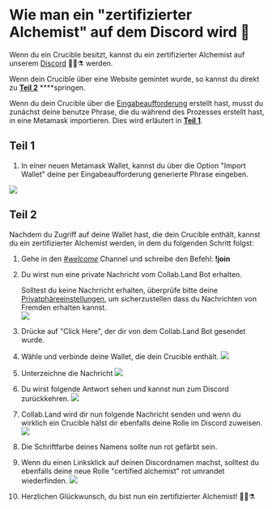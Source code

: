 # Wie man ein "zertifizierter Alchemist" auf dem Discord wird 💬

Wenn du ein Crucible besitzt, kannst du ein zertifizierter Alchemist auf unserem [Discord](https://discord.com/invite/qWQQMMKjKe) 🧙‍♂️⚗ werden.

Wenn dein Crucible über eine Website gemintet wurde, so kannst du direkt zu [**Teil 2**](how-to-become-a-certified-alchemist-on-discord.md#part-2) ****springen.

Wenn du dein Crucible über die [Eingabeaufforderung](https://github.com/alchemistcoin/alchemist) erstellt hast, musst du zunächst deine benutze Phrase, die du während des Prozesses erstellt hast, in eine Metamask importieren. Dies wird erläutert in [**Teil 1**](how-to-become-a-certified-alchemist-on-discord.md#part-1).

## Teil 1

1. In einer neuen Metamask Wallet, kannst du über die Option "Import Wallet" deine per Eingabeaufforderung generierte Phrase eingeben.

![](https://i.imgur.com/4RxfjZs.png)

## **Teil 2**

Nachdem du Zugriff auf deine Wallet hast, die dein Crucible enthält, kannst du ein zertifizierter Alchemist werden, in dem du folgenden Schritt folgst:

1. Gehe in den [_\#welcome_](http://discord.alchemist.wtf) Channel und schreibe den Befehl: **!join**
2. Du wirst nun eine private Nachricht vom Collab.Land Bot erhalten.

   Solltest du keine Nachrricht erhalten, überprüfe bitte deine [Privatphäreeinstellungen](https://support.discord.com/hc/en-us/articles/217916488-Blocking-Privacy-Settings-), um sicherzustellen dass du Nachrichten von Fremden erhalten kannst.  
   ![](https://i.imgur.com/2UvO1ZL.png)

3. Drücke auf "Click Here", der dir von dem Collab.Land Bot gesendet wurde.
4. Wähle und verbinde deine Wallet, die dein Crucible enthält. ![](https://i.imgur.com/y4bXisJ.png)
5. Unterzeichne die Nachricht ![](https://i.imgur.com/nF29cFo.png)
6. Du wirst folgende Antwort sehen und kannst nun zum Discord zurückkehren. ![](https://i.imgur.com/WVIelT9.png)
7. Collab.Land wird dir nun folgende Nachricht senden und wenn du wirklich ein Crucible hälst dir ebenfalls deine Rolle im Discord zuweisen. ![](https://i.imgur.com/1UMmipM.png)
8. Die Schriftfarbe deines Namens sollte nun rot gefärbt sein.
9. Wenn du einen Linksklick auf deinen Discordnamen machst, solltest du ebenfalls deine neue Rolle "certified alchemist" rot umrandet wiederfinden.  ![](https://i.imgur.com/KTO91Q1.png)
10. Herzlichen Glückwunsch, du bist nun ein zertifizierter Alchemist! 🧙‍♂️⚗

